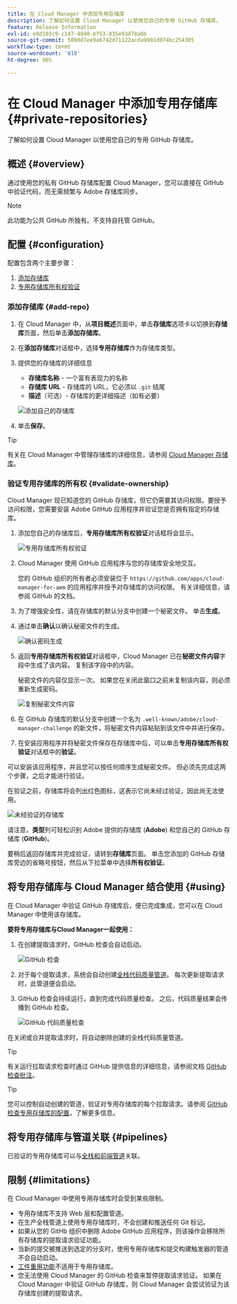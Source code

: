 ```yaml
---
title: 在 Cloud Manager 中添加专用存储库
description: 了解如何设置 Cloud Manager 以使用您自己的专用 GitHub 存储库。
feature: Release Information
exl-id: e0d103c9-c147-4040-bf53-835e93d78a0b
source-git-commit: 5090d7ee9a6742d71122acda9901d074bc254305
workflow-type: tm+mt
source-wordcount: '818'
ht-degree: 96%

---
```



# 在 Cloud Manager 中添加专用存储库 {#private-repositories}

了解如何设置 Cloud Manager 以使用您自己的专用 GitHub 存储库。

## 概述 {#overview}

通过使用您的私有 GitHub 存储库配置 Cloud Manager，您可以直接在 GitHub 中验证代码，而无需频繁与 Adobe 存储库同步。

>[!NOTE]
>
>此功能为公共 GitHub 所独有。不支持自托管 GitHub。

## 配置 {#configuration}

配置包含两个主要步骤：

1. [添加存储库](#add-repo)
1. [专用存储库所有权验证](#validate-ownership)



### 添加存储库 {#add-repo}

1. 在 Cloud Manager 中，从&#x200B;**项目概述**&#x200B;页面中，单击&#x200B;**存储库**&#x200B;选项卡以切换到&#x200B;**存储库**&#x200B;页面，然后单击&#x200B;**添加存储库**。

1. 在&#x200B;**添加存储库**&#x200B;对话框中，选择&#x200B;**专用存储库**&#x200B;作为存储库类型。

1. 提供您的存储库的详细信息

   * **存储库名称** - 一个富有表现力的名称
   * **存储库 URL** - 存储库的 URL，它必须以 `.git` 结尾
   * **描述**（可选）- 存储库的更详细描述（如有必要）

   ![添加自己的存储库](/help/assets/repositories/add-own-github.png)

1. 单击&#x200B;**保存**。

>[!TIP]
>
>有关在 Cloud Manager 中管理存储库的详细信息，请参阅 [Cloud Manager 存储库](/help/managing-code/managing-repositories.md)。



### 验证专用存储库的所有权 {#validate-ownership}

Cloud Manager 现已知道您的 GitHub 存储库，但它仍需要其访问权限。要授予访问权限，您需要安装 Adobe GitHub 应用程序并验证您是否拥有指定的存储库。

1. 添加您自己的存储库后，**专用存储库所有权验证**&#x200B;对话框将会显示。

   ![专用存储库所有权验证](/help/assets/repositories/private-repo-validate.png)

1. Cloud Manager 使用 GitHub 应用程序与您的存储库安全地交互。

   您的 GitHub 组织的所有者必须安装位于 `https://github.com/apps/cloud-manager-for-aem` 的应用程序并授予对存储库的访问权限。 有关详细信息，请参阅 GitHub 的文档。

1. 为了增强安全性，请在存储库的默认分支中创建一个秘密文件。 单击&#x200B;**生成**。

1. 通过单击&#x200B;**确认**&#x200B;以确认秘密文件的生成。

   ![确认密码生成](/help/assets/repositories/confirm-generation.png)

1. 返回&#x200B;**专用存储库所有权验证**&#x200B;对话框中，Cloud Manager 已在&#x200B;**秘密文件内容**&#x200B;字段中生成了该内容。 复制该字段中的内容。

   秘密文件的内容仅显示一次。 如果您在关闭此窗口之前未复制该内容，则必须重新生成密码。

   ![复制秘密文件内容](/help/assets/repositories/new-secret.png)

1. 在 GitHub 存储库的默认分支中创建一个名为 `.well-known/adobe/cloud-manager-challenge` 的新文件，将秘密文件内容粘贴到该文件中并进行保存。

1. 在安装应用程序并将秘密文件保存在存储库中后，可以单击&#x200B;**专用存储库所有权验证**&#x200B;对话框中的&#x200B;**验证**。

可以安装该应用程序，并且您可以按任何顺序生成秘密文件。 但必须先完成这两个步骤，之后才能进行验证。

在验证之前，存储库将会列出红色图标，这表示它尚未经过验证，因此尚无法使用。

![未经验证的存储库](/help/assets/repositories/unvalidated-repo.png)

请注意，**类型**&#x200B;列可轻松识别 Adobe 提供的存储库 (**Adobe**) 和您自己的 GitHub 存储库 (**GitHub**)。

要稍后返回存储库并完成验证，请转到&#x200B;**存储库**&#x200B;页面。 单击您添加的 GitHub 存储库旁边的省略号按钮，然后从下拉菜单中选择&#x200B;**所有权验证**。



## 将专用存储库与 Cloud Manager 结合使用 {#using}

在 Cloud Manager 中验证 GitHub 存储库后，便已完成集成，您可以在 Cloud Manager 中使用该存储库。

**要将专用存储库与Cloud Manager一起使用：**

1. 在创建提取请求时，GitHub 检查会自动启动。

   ![GitHub 检查](/help/assets/repositories/github-checks.png)

1. 对于每个提取请求，系统会自动创建[全栈代码质量管道](/help/using/managing-pipelines.md)。 每次更新提取请求时，此管道便会启动。

1. GitHub 检查会持续运行，直到完成代码质量检查。 之后，代码质量结果会传播到 GitHub 检查。

   ![GitHub 代码质量检查](/help/assets/repositories/github-code-quality.png)

在关闭或合并提取请求时，将自动删除创建的全栈代码质量管道。

>[!TIP]
>
>有关运行拉取请求检查时通过 GitHub 提供信息的详细信息，请参阅文档 [GitHub 检查批注](github-annotations.md)。

>[!TIP]
>
>您可以控制自动创建的管道，验证对专用存储库的每个拉取请求。请参阅 [GitHub 检查专用存储库的配置](github-check-config.md)，了解更多信息。



## 将专用存储库与管道关联 {#pipelines}

已验证的专用存储库可以与[全栈和前端管道](/help/overview/ci-cd-pipelines.md)关联。



## 限制 {#limitations}

在 Cloud Manager 中使用专用存储库时会受到某些限制。

* 专用存储库不支持 Web 层和配置管道。
* 在生产全栈管道上使用专用存储库时，不会创建和推送任何 Git 标记。
* 如果从您的 GitHb 组织中删除 Adobe GitHub 应用程序，则该操作会移除所有存储库的提取请求验证功能。
* 当新的提交被推送到选定的分支时，使用专用存储库和提交构建触发器的管道不会自动启动。
* [工件重用功能](/help/getting-started/project-setup.md#build-artifact-reuse)不适用于专用存储库。
* 您无法使用 Cloud Manager 的 GitHub 检查来暂停提取请求验证。 如果在 Cloud Manager 中验证 GitHub 存储库，则 Cloud Manager 会尝试验证为该存储库创建的提取请求。
